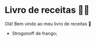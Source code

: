 # Livro de receitas :man_cook:

Olá! Bem vindo ao meu livro de receitas :call_me_hand:

* Strogonoff de frango;
